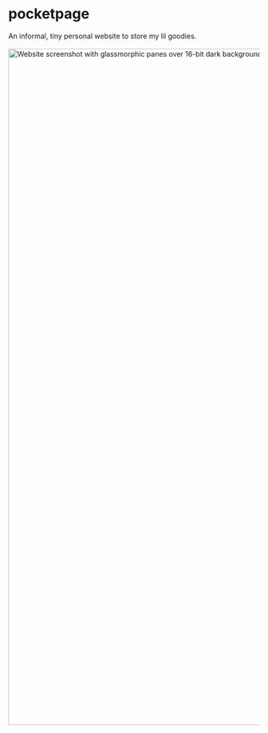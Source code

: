 # pocketpage
An informal, tiny personal website to store my lil goodies.<br><br>
<img width="1357" alt="Website screenshot with glassmorphic panes over 16-bit dark background" src="https://github.com/PocketRice/pocketpage/assets/79682953/556d32c2-7773-49f6-b03d-c8bb050ecf1d">
